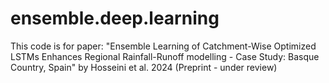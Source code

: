 # ensemble.deep.learning
This code is for paper: "Ensemble Learning of Catchment-Wise Optimized LSTMs Enhances Regional Rainfall-Runoff modelling - Case Study: Basque Country, Spain" by Hosseini et al. 2024 (Preprint - under review)
